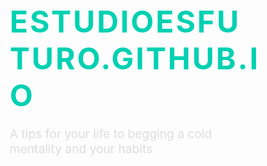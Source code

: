 # EstudioEsFuturo.github.io
A tips for your life to begging a cold mentality and your habits
<!DOCTYPE html>
<html lang="es">
<head>
    <meta charset="UTF-8">
    <meta name="viewport" content="width=device-width, initial-scale=1.0">
    <title>M.A | Mentalidad Fría & Triunfo</title>
    <style>
        * {
            margin: 0;
            padding: 0;
            box-sizing: border-box;
        }

        body {
            font-family: 'Arial', sans-serif;
            background-color: #111;
            color: #eee;
            display: flex;
            flex-direction: column;
            justify-content: center;
            align-items: center;
            height: 100vh;
        }

        header {
            text-align: center;
            padding: 20px;
        }

        h1 {
            font-size: 3rem;
            color: #00d1b2;
            letter-spacing: 3px;
            text-transform: uppercase;
        }

        p {
            font-size: 1.2rem;
            color: #ddd;
            max-width: 600px;
            margin: 20px 0;
        }

        .section {
            text-align: center;
            margin-top: 40px;
        }

        .btn {
            background-color: #00d1b2;
            color: #111;
            padding: 10px 20px;
            text-transform: uppercase;
            font-weight: bold;
            text-decoration: none;
            border-radius: 25px;
            transition: 0.3s ease;
        }

        .btn:hover {
            background-color: #00b092;
        }

        footer {
            margin-top: 50px;
            text-align: center;
            font-size: 0.9rem;
            color: #888;
        }
    </style>
</head>
<body>

    <header>
        <h1>M.A</h1>
        <p>Mentalidad fría, corazón de acero. Cada paso, un triunfo.</p>
    </header>

    <div class="section">
        <p>La clave está en la calma bajo presión, en la capacidad de actuar sin emociones. Cada decisión es calculada, cada éxito es un paso más cerca del destino.</p>
        <a href="#" class="btn">Descubre Más</a>
    </div>

    <footer>
        <p>&copy; 2024 M.A | Mentalidad Fría y Triunfo</p>
    </footer>

</body>
</html>
